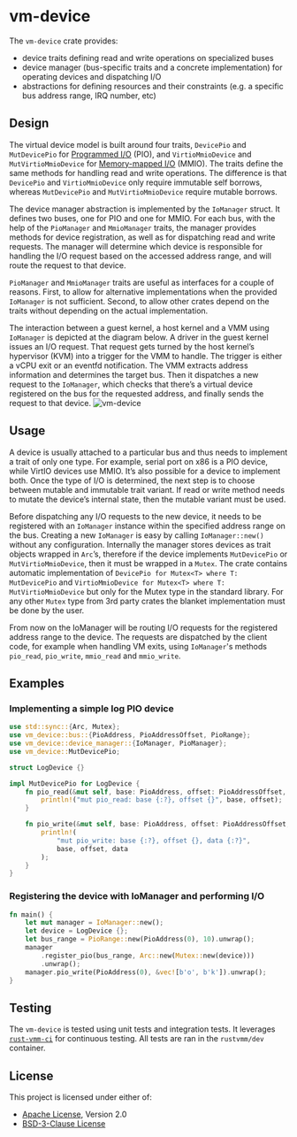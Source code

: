 # vm-device

The `vm-device` crate provides:
* device traits defining read and write operations on specialized buses
* device manager (bus-specific traits and a concrete implementation) for
operating devices and dispatching I/O
* abstractions for defining resources and their constraints (e.g. a specific bus
address range, IRQ number, etc)

## Design

The virtual device model is built around four traits, `DevicePio` and
`MutDevicePio` for
[Programmed I/O](https://en.wikipedia.org/wiki/Programmed_input%E2%80%93output)
(PIO), and `VirtioMmioDevice` and `MutVirtioMmioDevice` for
[Memory-mapped I/O](https://en.wikipedia.org/wiki/Memory-mapped_I/O)
(MMIO). The traits define the same methods for handling read and write
operations. The difference is that `DevicePio` and `VirtioMmioDevice` only require
immutable self borrows, whereas `MutDevicePio` and `MutVirtioMmioDevice` require
mutable borrows.

The device manager abstraction is implemented by the `IoManager` struct. It
defines two buses, one for PIO and one for MMIO. For each bus, with the help of
the `PioManager` and `MmioManager` traits, the manager provides methods for
device registration, as well as for dispatching read and write requests.
The manager will determine which device is responsible for handling the I/O
request based on the accessed address range, and will route the request to that
device.

`PioManager` and `MmioManager` traits are useful as interfaces for a couple of
reasons. First, to allow for alternative implementations when the provided
`IoManager` is not sufficient. Second, to allow other crates depend on the
traits without depending on the actual implementation.

The interaction between a guest kernel, a host kernel and a VMM using
`IoManager` is depicted at the diagram below. A driver in the guest kernel
issues an I/O request. That request gets turned by the host kernel’s hypervisor
(KVM) into a trigger for the VMM to handle. The trigger is either a vCPU exit or
an eventfd notification. The VMM extracts address information and determines the
target bus. Then it dispatches a new request to the `IoManager`, which checks
that there’s a virtual device registered on the bus for the requested address,
and finally sends the request to that device.
![vm-device](https://user-images.githubusercontent.com/241037/143853115-b1526028-6836-4845-a311-71cf989c60ef.png)

## Usage

A device is usually attached to a particular bus and thus needs to implement a
trait of only one type. For example, serial port on x86 is a PIO device, while
VirtIO devices use MMIO. It’s also possible for a device to implement both. Once
the type of I/O is determined, the next step is to choose between mutable and
immutable trait variant. If read or write method needs to mutate the device’s
internal state, then the mutable variant must be used.

Before dispatching any I/O requests to the new device, it needs to be registered
with an `IoManager` instance within the specified address range on the bus.
Creating a new `IoManager` is easy by calling `IoManager::new()` without any
configuration. Internally the manager stores devices as trait objects wrapped
in `Arc`’s, therefore if the device implements `MutDevicePio` or
`MutVirtioMmioDevice`, then it must be wrapped in a `Mutex`. The crate contains
automatic implementation of `DevicePio for Mutex<T> where T: MutDevicePio`
and `VirtioMmioDevice for Mutex<T> where T: MutVirtioMmioDevice` but only for the Mutex
type in the standard library. For any other `Mutex` type from 3rd party crates
the blanket implementation must be done by the user.

From now on the IoManager will be routing I/O requests for the registered
address range to the device. The requests are dispatched by the client code, for
example when handling VM exits, using `IoManager`'s methods `pio_read`,
`pio_write`, `mmio_read` and `mmio_write`.

## Examples

### Implementing a simple log PIO device

```rust
use std::sync::{Arc, Mutex};
use vm_device::bus::{PioAddress, PioAddressOffset, PioRange};
use vm_device::device_manager::{IoManager, PioManager};
use vm_device::MutDevicePio;

struct LogDevice {}

impl MutDevicePio for LogDevice {
    fn pio_read(&mut self, base: PioAddress, offset: PioAddressOffset, _data: &mut [u8]) {
        println!("mut pio_read: base {:?}, offset {}", base, offset);
    }

    fn pio_write(&mut self, base: PioAddress, offset: PioAddressOffset, data: &[u8]) {
        println!(
            "mut pio_write: base {:?}, offset {}, data {:?}",
            base, offset, data
        );
    }
}
```

### Registering the device with IoManager and performing I/O

```rust
fn main() {
    let mut manager = IoManager::new();
    let device = LogDevice {};
    let bus_range = PioRange::new(PioAddress(0), 10).unwrap();
    manager
        .register_pio(bus_range, Arc::new(Mutex::new(device)))
        .unwrap();
    manager.pio_write(PioAddress(0), &vec![b'o', b'k']).unwrap();
}
```

## Testing

The `vm-device` is tested using unit tests and integration tests.
It leverages [`rust-vmm-ci`](https://github.com/rust-vmm/rust-vmm-ci)
for continuous testing. All tests are ran in the `rustvmm/dev` container.

## License

This project is licensed under either of:

- [Apache License](http://www.apache.org/licenses/LICENSE-2.0), Version 2.0
- [BSD-3-Clause License](https://opensource.org/licenses/BSD-3-Clause)
